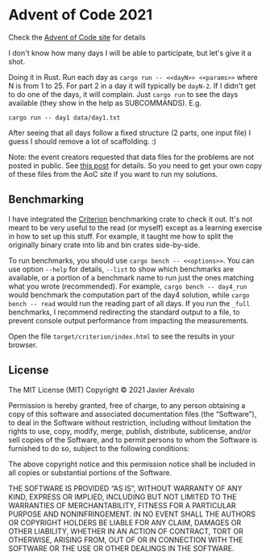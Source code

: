 # Advent of Code 2021

Check the [Advent of Code site](https://adventofcode.com/) for details

I don't know how many days I will be able to participate, but let's give it a shot.

Doing it in Rust. Run each day as `cargo run -- <<dayN>> <<params>>` where N is from 1 to 25.
For part 2 in a day it will typically be `dayN-2`.
If I didn't get to do one of the days, it will complain. Just `cargo run` to see the days
available (they show in the help as SUBCOMMANDS). E.g.

```
cargo run -- day1 data/day1.txt
```

After seeing that all days follow a fixed structure (2 parts, one input file) I guess I should
remove a lot of scaffolding. :)

Note: the event creators requested that data files for the problems are not posted in public.
See [this post](https://www.reddit.com/r/adventofcode/comments/k99rod/sharing_input_data_were_we_requested_not_to/gf2ukkf/) for details.
So you need to get your own copy of these files from the AoC site if you want to run my solutions.

## Benchmarking

I have integrated the [Criterion](https://crates.io/crates/criterion) benchmarking crate to check it out.
It's not meant to be very useful to the read (or myself) except as a learning exercise in how to set up
this stuff. For example, it taught me how to split the originally binary crate into lib and bin crates side-by-side.

To run benchmarks, you should use `cargo bench -- <<options>>`. You can use option `--help` for details, `--list` to show which
benchmarks are available, or a portion of a benchmark name to run just the ones matching what you wrote (recommended).
For example, `cargo bench -- day4_run` would benchmark the computation part of the day4 solution, while
`cargo bench -- read` would run the reading part of all days. If you run the `_full` benchmarks, I recommend redirecting
the standard output to a file, to prevent console output performance from impacting the measurements.

Open the file `target/criterion/index.html` to see the results in your browser.

## License

The MIT License (MIT)
Copyright © 2021 Javier Arévalo

Permission is hereby granted, free of charge, to any person obtaining a copy of this software and associated documentation files (the “Software”), to deal in the Software without restriction, including without limitation the rights to use, copy, modify, merge, publish, distribute, sublicense, and/or sell copies of the Software, and to permit persons to whom the Software is furnished to do so, subject to the following conditions:

The above copyright notice and this permission notice shall be included in all copies or substantial portions of the Software.

THE SOFTWARE IS PROVIDED “AS IS”, WITHOUT WARRANTY OF ANY KIND, EXPRESS OR IMPLIED, INCLUDING BUT NOT LIMITED TO THE WARRANTIES OF MERCHANTABILITY, FITNESS FOR A PARTICULAR PURPOSE AND NONINFRINGEMENT. IN NO EVENT SHALL THE AUTHORS OR COPYRIGHT HOLDERS BE LIABLE FOR ANY CLAIM, DAMAGES OR OTHER LIABILITY, WHETHER IN AN ACTION OF CONTRACT, TORT OR OTHERWISE, ARISING FROM, OUT OF OR IN CONNECTION WITH THE SOFTWARE OR THE USE OR OTHER DEALINGS IN THE SOFTWARE.
